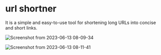 # url shortner

It is a simple and easy-to-use tool for shortening long URLs into concise and short links. 

![Screenshot from 2023-06-13 08-09-34](https://github.com/realvaibhav/url-shortner/assets/56718659/8b6acc35-571f-45f9-b543-b8c50459c719)

![Screenshot from 2023-06-13 08-11-41](https://github.com/realvaibhav/url-shortner/assets/56718659/237f1fa6-8ca6-40fb-a6d5-f52a96536159)
